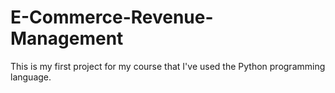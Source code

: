 # E-Commerce-Revenue-Management
This is my first project for my course that I've used the Python programming language. 
